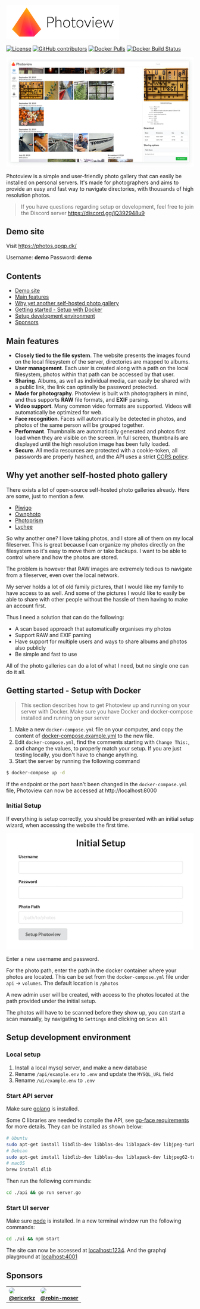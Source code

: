 <img src="./screenshots/photoview-logo.svg" height="92px" alt="photoview logo" />

[![License](https://img.shields.io/github/license/viktorstrate/photoview)](./LICENSE.md)
[![GitHub contributors](https://img.shields.io/github/contributors/viktorstrate/photoview)](https://github.com/viktorstrate/photoview/graphs/contributors)
[![Docker Pulls](https://img.shields.io/docker/pulls/viktorstrate/photoview)](https://hub.docker.com/r/viktorstrate/photoview)
[![Docker Build Status](https://img.shields.io/github/workflow/status/viktorstrate/photoview/Docker%20builds?label=docker%20build)](https://hub.docker.com/r/viktorstrate/photoview/)

![screenshot](./screenshots/timeline.png)

Photoview is a simple and user-friendly photo gallery that can easily be installed on personal servers.
It's made for photographers and aims to provide an easy and fast way to navigate directories, with thousands of high resolution photos.

> If you have questions regarding setup or development,
feel free to join the Discord server https://discord.gg/jQ392948u9

## Demo site

Visit https://photos.qpqp.dk/

Username: **demo**
Password: **demo**

## Contents

- [Demo site](#demo-site)
- [Main features](#main-features)
- [Why yet another self-hosted photo gallery](#why-yet-another-self-hosted-photo-gallery)
- [Getting started - Setup with Docker](#getting-started---setup-with-docker)
- [Setup development environment](#setup-development-environment)
- [Sponsors](#sponsors)

## Main features

- **Closely tied to the file system**. The website presents the images found on the local filesystem of the server, directories are mapped to albums.
- **User management**. Each user is created along with a path on the local filesystem, photos within that path can be accessed by that user.
- **Sharing**. Albums, as well as individual media, can easily be shared with a public link, the link can optinally be password protected.
- **Made for photography**. Photoview is built with photographers in mind, and thus supports **RAW** file formats, and **EXIF** parsing.
- **Video support**. Many common video formats are supported. Videos will automatically be optimized for web.
- **Face recognition**. Faces will automatically be detected in photos, and photos of the same person will be grouped together.
- **Performant**. Thumbnails are automatically generated and photos first load when they are visible on the screen. In full screen, thumbnails are displayed until the high resolution image has been fully loaded.
- **Secure**. All media resources are protected with a cookie-token, all passwords are properly hashed, and the API uses a strict [CORS policy](https://developer.mozilla.org/en-US/docs/Web/HTTP/CORS).

## Why yet another self-hosted photo gallery

There exists a lot of open-source self-hosted photo galleries already. Here are some, just to mention a few.

- [Piwigo](https://github.com/Piwigo/Piwigo)
- [Ownphoto](https://github.com/hooram/ownphotos)
- [Photoprism](https://github.com/photoprism/photoprism)
- [Lychee](https://github.com/LycheeOrg/Lychee)

So why another one?
I love taking photos, and I store all of them on my local fileserver.
This is great because I can organize my photos directly on the filesystem so it's easy to move them or take backups. I want to be able to control where and how the photos are stored.

The problem is however that RAW images are extremely tedious to navigate from a fileserver, even over the local network.

My server holds a lot of old family pictures, that I would like my family to have access to as well.
And some of the pictures I would like to easily be able to share with other people without the hassle of them having to make an account first.

Thus I need a solution that can do the following:

- A scan based approach that automatically organises my photos
- Support RAW and EXIF parsing
- Have support for multiple users and ways to share albums and photos also publicly
- Be simple and fast to use

All of the photo galleries can do a lot of what I need, but no single one can do it all.

## Getting started - Setup with Docker

> This section describes how to get Photoview up and running on your server with Docker.
> Make sure you have Docker and docker-compose installed and running on your server

1. Make a new `docker-compose.yml` file on your computer, and copy the content of [docker-compose.example.yml](/docker-compose.example.yml) to the new file.
2. Edit `docker-compose.yml`, find the comments starting with `Change This:`, and change the values, to properly match your setup. If you are just testing locally, you don't have to change anything.
3. Start the server by running the following command

```bash
$ docker-compose up -d
```

If the endpoint or the port hasn't been changed in the `docker-compose.yml` file, Photoview can now be accessed at http://localhost:8000

### Initial Setup

If everything is setup correctly, you should be presented with an initial setup wizard, when accessing the website the first time.

![Initial setup](./screenshots/initial-setup.png)

Enter a new username and password.

For the photo path, enter the path in the docker container where your photos are located.
This can be set from the `docker-compose.yml` file under `api` -> `volumes`.
The default location is `/photos`

A new admin user will be created, with access to the photos located at the path provided under the initial setup.

The photos will have to be scanned before they show up, you can start a scan manually, by navigating to `Settings` and clicking on `Scan All`

## Setup development environment

### Local setup

1. Install a local mysql server, and make a new database
2. Rename `/api/example.env` to `.env` and update the `MYSQL_URL` field
3. Rename `/ui/example.env` to `.env`

### Start API server

Make sure [golang](https://golang.org/) is installed.

Some C libraries are needed to compile the API, see [go-face requirements](https://github.com/Kagami/go-face#requirements) for more details.
They can be installed as shown below:

```sh
# Ubuntu
sudo apt-get install libdlib-dev libblas-dev liblapack-dev libjpeg-turbo8-dev
# Debian
sudo apt-get install libdlib-dev libblas-dev liblapack-dev libjpeg62-turbo-dev
# macOS
brew install dlib

```

Then run the following commands:

```bash
cd ./api && go run server.go
```

### Start UI server

Make sure [node](https://nodejs.org/en/) is installed.
In a new terminal window run the following commands:

```bash
cd ./ui && npm start
```

The site can now be accessed at [localhost:1234](http://localhost:1234).
And the graphql playground at [localhost:4001](http://localhost:4001)

## Sponsors

<table>
<tr>
  <td>
    <a href="https://github.com/ericerkz">
      <img src="https://avatars.githubusercontent.com/u/79728329?v=4" height="auto" width="100" style="border-radius:50%"><br/>
      <b>@ericerkz</b>
    </a>
  </td>
  <td>
    <a href="https://github.com/robin-moser">
      <img src="https://avatars.githubusercontent.com/u/26254821?v=4" height="auto" width="100" style="border-radius:50%"><br/>
      <b>@robin-moser</b>
    </a>
  </td>
</table>
